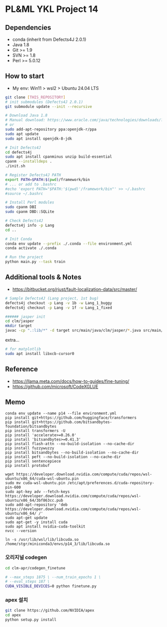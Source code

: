 # PL&ML YKL Project 14
## Dependencies
- conda
(inherit from Defects4J 2.0.1)
- Java 1.8
- Git >= 1.9
- SVN >= 1.8
- Perl >= 5.0.12

## How to start
- My env: Win11 > wsl2 > Ubuntu 24.04 LTS
```bash
git clone [THIS_REPOSITORY]
# init submodules (Defects4J 2.0.1)
git submodule update --init --recursive

# Download Java 1.8
# Manual download: https://www.oracle.com/java/technologies/downloads/?er=221886#java8
# or
sudo add-apt-repository ppa:openjdk-r/ppa
sudo apt update
sudo apt install openjdk-8-jdk

# Init Defects4J
cd defects4j
sudo apt install cpanminus unzip build-essential
cpanm --installdeps .
./init.sh

# Register Defects4J PATH
export PATH=$PATH:$(pwd)/framework/bin
# ... or add to .bashrc
#echo 'export PATH="$PATH:'$(pwd)'/framework/bin"' >> ~/.bashrc
#source ~/.bashrc

# Install Perl modules
sudo cpanm DBI
sudo cpanm DBD::SQLite

# Check Defects4J
defects4j info -p Lang
cd ..

# Init Conda
conda env update --prefix ./.conda --file environment.yml
conda activate ./.conda

# Run the project
python main.py --task train
```

## Additional tools & Notes
- https://bitbucket.org/rjust/fault-localization-data/src/master/

```bash
# Sample Defects4J (Lang project, 1st bug)
defects4j checkout -p Lang -v 1b -w Lang_1_buggy
defects4j checkout -p Lang -v 1f -w Lang_1_fixed

###### jasper init
cd clm/jasper
mkdir target
javac -cp ".:lib/*" -d target src/main/java/clm/jasper/*.java src/main/java/clm/codet5/*.java src/main/java/clm/codegen/*.java src/main/java/clm/plbart/*.java src/main/java/clm/incoder/*.java src/main/java/clm/finetuning/*.java
```

extra...
```bash
# for matplotlib
sudo apt install libxcb-cursor0
```

## Reference
- https://llama.meta.com/docs/how-to-guides/fine-tuning/
- https://github.com/microsoft/CodeXGLUE


## Memo
```
conda env update --name p14 --file environment.yml
pip install git+https://github.com/huggingface/transformers
pip install git+https://github.com/bitsandbytes-foundation/bitsandbytes
pip install transformers -U
pip install 'accelerate>=0.26.0'
pip install 'bitsandbytes>=0.41.3'
pip install flash-attn --no-build-isolation --no-cache-dir
pip install fuzzywuzzy
pip install bitsandbytes --no-build-isolation --no-cache-dir
pip install peft --no-build-isolation --no-cache-dir
pip install sentencepiece
pip install protobuf

wget https://developer.download.nvidia.com/compute/cuda/repos/wsl-ubuntu/x86_64/cuda-wsl-ubuntu.pin
sudo mv cuda-wsl-ubuntu.pin /etc/apt/preferences.d/cuda-repository-pin-600
sudo apt-key adv --fetch-keys https://developer.download.nvidia.com/compute/cuda/repos/wsl-ubuntu/x86_64/3bf863cc.pub
sudo add-apt-repository 'deb https://developer.download.nvidia.com/compute/cuda/repos/wsl-ubuntu/x86_64/ /'
sudo apt-get update
sudo apt-get -y install cuda
sudo apt install nvidia-cuda-toolkit
nvcc --version

ln -s /usr/lib/wsl/lib/libcuda.so /home/stgr/miniconda3/envs/p14_3/lib/libcuda.so
```

### 오리지널 codegen
```bash
cd clm-apr/codegen_finetune

# --max_steps 1875 \ --num_train_epochs 1 \
# --eval_steps 187 \ 
CUDA_VISIBLE_DEVICES=0 python finetune.py

```

### apex 설치
```bash
git clone https://github.com/NVIDIA/apex
cd apex
python setup.py install
```
